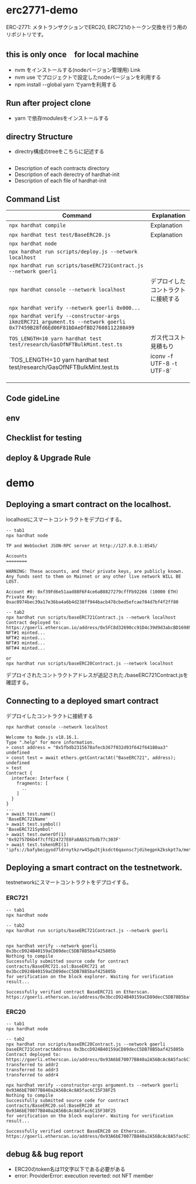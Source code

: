 # erc2771-demo
ERC-2771: メタトランザクションでERC20, ERC721のトークン交換を行う用のリポジトリです。

## this is only once　for local machine
- nvm をインストールする(nodeバージョン管理用) Link
- nvm use でプロジェクトで設定したnodeバージョンを利用する
- npm install --global yarn でyarnを利用する

## Run after project clone
- yarn で依存modulesをインストールする

## directry Structure
- directry構成のtreeをこちらに記述する
```

```
- Description of each contracts directory
- Description of each derectry of hardhat-init
- Description of each file of hardhat-init

## Command List
| Command | Explanation |
| ---- | ---- |
| `npx hardhat compile` | Explanation |
| `npx hardhat test test/BaseERC20.js` | Explanation |
| `npx hardhat node` |  |
| `npx hardhat run scripts/deploy.js --network localhost` |  |
| `npx hardhat run scripts/baseERC721Contract.js --network goerli` |  |
| `npx hardhat console --network localhost` | デプロイしたコントラクトに接続する |
| `npx hardhat verify --network goerli 0x000...` |  |
| `npx hardhat verify --constructor-args ikmzERC721_argument.ts --network goerli 0x77459B28fd6Ed06F81bDAeDfBD27608112280A99` |  |
| `TOS_LENGTH=10 yarn hardhat test test/research/GasOfNFTBulkMint.test.ts` | ガス代コスト見積もり |
| `TOS_LENGTH=10 yarn hardhat test test/research/GasOfNFTBulkMint.test.ts | iconv -f UTF-8 -t UTF-8` | CSV出力 |
|  |  |
|  |  |
|  |  |


## Code gideLine


## env


## Checklist for testing


## deploy & Upgrade Rule


# demo
## Deploying a smart contract on the localhost.
localhostにスマートコントラクトをデプロイする。
```
-- tab1
npx hardhat node

TP and WebSocket JSON-RPC server at http://127.0.0.1:8545/

Accounts
========

WARNING: These accounts, and their private keys, are publicly known.
Any funds sent to them on Mainnet or any other live network WILL BE LOST.

Account #0: 0xf39Fd6e51aad88F6F4ce6aB8827279cffFb92266 (10000 ETH)
Private Key: 0xac0974bec39a17e36ba4a6b4d238ff944bacb478cbed5efcae784d7bf4f2ff80

-- tab2
npx hardhat run scripts/baseERC721Contract.js --network localhost
Contract deployed to: https://goerli.etherscan.io/address/0x5FC8d32690cc91D4c39d9d3abcBD16989F875707
NFT#1 minted...
NFT#2 minted...
NFT#3 minted...
NFT#4 minted...

or
npx hardhat run scripts/baseERC20Contract.js --network localhost
```

デプロイされたコントラクトアドレスが追記された./baseERC721Contract.jsを確認する。

## Connecting to a deployed smart contract
デプロイしたコントラクトに接続する
```
npx hardhat console --network localhost

Welcome to Node.js v18.16.1.
Type ".help" for more information.
> const address = "0x5fbdb2315678afecb367f032d93f642f64180aa3"
undefined
> const test = await ethers.getContractAt("BaseERC721", address);
undefined
> test
Contract {
  interface: Interface {
    fragments: [
      ..
    ]
  }
}
...
> await test.name()
'BaseERC721Name'
> await test.symbol()
'BaseERC721Symbol'
> await test.ownerOf(1)
'0x92757D6b4f7cffE24727E8Fa8Ab52fbdb77c303F'
> await test.tokenURI(1)
'ipfs://bafybeigyod7ldrnytkzrw45gw2tjksdct6qaxnsc7jdihegpnk2kskpt7a/metadata1.json'
```

## Deploying a smart contract on the testnetwork.
testnetworkにスマートコントラクトをデプロイする。

### ERC721
```
-- tab1
npx hardhat node

-- tab2
npx hardhat run scripts/baseERC721Contract.js --network goerli


npx hardhat verify --network goerli 0x3bccD924B40159aCD89decC5DB78B5baf425805b
Nothing to compile
Successfully submitted source code for contract
contracts/BaseERC721.sol:BaseERC721 at 0x3bccD924B40159aCD89decC5DB78B5baf425805b
for verification on the block explorer. Waiting for verification result...

Successfully verified contract BaseERC721 on Etherscan.
https://goerli.etherscan.io/address/0x3bccD924B40159aCD89decC5DB78B5baf425805b#code
```

### ERC20
```
-- tab1
npx hardhat node

-- tab2
npx hardhat run scripts/baseERC20Contract.js --network goerli
baseERC721ContractAddress 0x3bccD924B40159aCD89decC5DB78B5baf425805b
Contract deployed to: https://goerli.etherscan.io/address/0x93A6bE70077B840a2A56BcAc8A5fac6C15F38F25
transferred to addr2
transferred to addr3
transferred to addr4

npx hardhat verify --constructor-args argument.ts --network goerli 0x93A6bE70077B840a2A56BcAc8A5fac6C15F38F25
Nothing to compile
Successfully submitted source code for contract
contracts/BaseERC20.sol:BaseERC20 at 0x93A6bE70077B840a2A56BcAc8A5fac6C15F38F25
for verification on the block explorer. Waiting for verification result...

Successfully verified contract BaseERC20 on Etherscan.
https://goerli.etherscan.io/address/0x93A6bE70077B840a2A56BcAc8A5fac6C15F38F25#code
```

## debug && bug report
- ERC20のtoken名は11文字以下である必要がある
- error: ProviderError: execution reverted: not NFT member